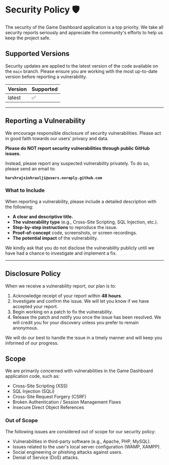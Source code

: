 # Security Policy 🛡️

The security of the Game Dashboard application is a top priority. We take all security reports seriously and appreciate the community's efforts to help us keep the project safe.

## Supported Versions

Security updates are applied to the latest version of the code available on the `main` branch. Please ensure you are working with the most up-to-date version before reporting a vulnerability.

| Version | Supported          |
| ------- | ------------------ |
| latest  | :white_check_mark: |

---
## Reporting a Vulnerability

We encourage responsible disclosure of security vulnerabilities. Please act in good faith towards our users' privacy and data.

**Please do NOT report security vulnerabilities through public GitHub issues.**

Instead, please report any suspected vulnerability privately. To do so, please send an email to:

**`harshrajsinhraulji@users.noreply.github.com`**

### What to Include

When reporting a vulnerability, please include a detailed description with the following:

-   **A clear and descriptive title.**
-   **The vulnerability type** (e.g., Cross-Site Scripting, SQL Injection, etc.).
-   **Step-by-step instructions** to reproduce the issue.
-   **Proof-of-concept** code, screenshots, or screen recordings.
-   **The potential impact** of the vulnerability.

We kindly ask that you do not disclose the vulnerability publicly until we have had a chance to investigate and implement a fix.

---
## Disclosure Policy

When we receive a vulnerability report, our plan is to:

1.  Acknowledge receipt of your report within **48 hours**.
2.  Investigate and confirm the issue. We will let you know if we have accepted your report.
3.  Begin working on a patch to fix the vulnerability.
4.  Release the patch and notify you once the issue has been resolved. We will credit you for your discovery unless you prefer to remain anonymous.

We will do our best to handle the issue in a timely manner and will keep you informed of our progress.

## Scope

We are primarily concerned with vulnerabilities in the Game Dashboard application code, such as:

-   Cross-Site Scripting (XSS)
-   SQL Injection (SQLi)
-   Cross-Site Request Forgery (CSRF)
-   Broken Authentication / Session Management Flaws
-   Insecure Direct Object References

### Out of Scope

The following issues are considered out of scope for our security policy:

-   Vulnerabilities in third-party software (e.g., Apache, PHP, MySQL).
-   Issues related to the user's local server configuration (WAMP, XAMPP).
-   Social engineering or phishing attacks against users.
-   Denial of Service (DoS) attacks.

